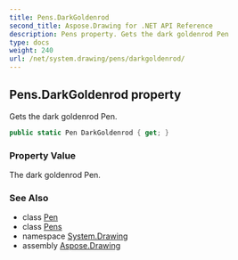 ```yaml
---
title: Pens.DarkGoldenrod
second_title: Aspose.Drawing for .NET API Reference
description: Pens property. Gets the dark goldenrod Pen
type: docs
weight: 240
url: /net/system.drawing/pens/darkgoldenrod/
---
```

## Pens.DarkGoldenrod property

Gets the dark goldenrod Pen.

```csharp
public static Pen DarkGoldenrod { get; }
```

### Property Value

The dark goldenrod Pen.

### See Also

* class [Pen](../../pen/)
* class [Pens](../)
* namespace [System.Drawing](../../pens/)
* assembly [Aspose.Drawing](../../../)


